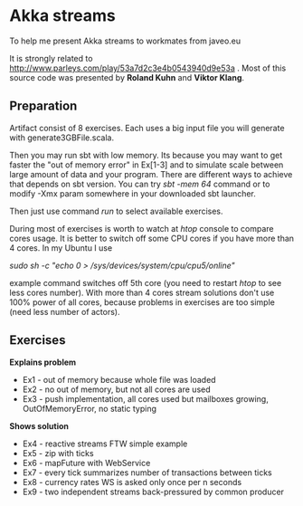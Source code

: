 Akka streams
========

To help me present Akka streams to workmates from javeo.eu

It is strongly related to http://www.parleys.com/play/53a7d2c3e4b0543940d9e53a
. Most of this source code was presented by **Roland Kuhn** and **Viktor Klang**.


## Preparation
Artifact consist of 8 exercises. Each uses a big input file you will generate with generate3GBFile.scala.

Then you may run sbt with low memory. Its because you may want to get faster the "out of memory error" in Ex[1-3] and to simulate scale between large amount of data and your program.
There are different ways to achieve that depends on sbt version. You can try
*sbt -mem 64* command or to modify -Xmx param somewhere in your downloaded sbt launcher.

Then just use command *run* to select available exercises.

During most of exercises is worth to watch at *htop* console to compare cores usage. It is better to switch off some CPU cores if you have more than 4 cores. In my Ubuntu I use 

*sudo sh -c "echo 0 > /sys/devices/system/cpu/cpu5/online"*

example command switches off 5th core (you need to restart *htop* to see less cores number). With more than 4 cores stream solutions don't use 100% power of all cores,
  because problems in exercises are too simple (need less number of actors).


## Exercises
**Explains problem**
 * Ex1 - out of memory because whole file was loaded
 * Ex2 - no out of memory, but not all cores are used
 * Ex3 - push implementation, all cores used but mailboxes growing, OutOfMemoryError, no static typing

**Shows solution**
 * Ex4 - reactive streams FTW simple example
 * Ex5 - zip with ticks
 * Ex6 - mapFuture with WebService
 * Ex7 - every tick summarizes number of transactions between ticks
 * Ex8 - currency rates WS is asked only once per n seconds
 * Ex9 - two independent streams back-pressured by common producer


